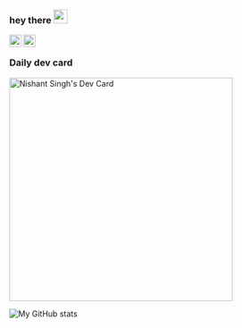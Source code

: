 ### hey there <img src="https://media.giphy.com/media/hvRJCLFzcasrR4ia7z/giphy.gif" width="25px">
<a href="https://twitter.com/the_nishant_sgh">
  <img align="left" alt="Nishant Singh" | Twitter" width="22px" src="https://raw.githubusercontent.com/peterthehan/peterthehan/master/assets/twitter.svg" />
</a>
<a href="https://www.linkedin.com/in/thenishantksingh/">
  <img align="left" alt="Nishant's LinkedIN" width="22px" src="https://raw.githubusercontent.com/peterthehan/peterthehan/master/assets/linkedin.svg" />
</a>

<br/>

                                 
### Daily dev card
<a href="https://app.daily.dev/nishantsingh"><img src="https://api.daily.dev/devcards/6adc8f91fd0740c0929b5016210ffeb1.png?r=7yj" width="400" alt="Nishant Singh's Dev Card"/></a>

![My GitHub stats](https://github-readme-stats.vercel.app/api?username=the-nishant-singh&show_icons=true&theme=radical)

<!--
**the-nishant-singh/the-nishant-singh** is a ✨ _special_ ✨ repository because its `README.md` (this file) appears on your GitHub profile.

Here are some ideas to get you started:

- 🔭 I’m currently working on ...
- 🌱 I’m currently learning ...
- 👯 I’m looking to collaborate on ...
- 🤔 I’m looking for help with ...
- 💬 Ask me about ...
- 📫 How to reach me: ...
- 😄 Pronouns: ...
- ⚡ Fun fact: ...
-->
